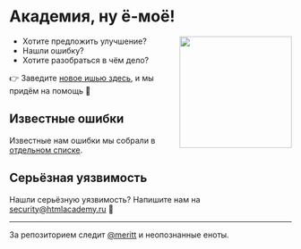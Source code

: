 # Академия, ну ё-моё!

<img src="https://cloud.githubusercontent.com/assets/10909/11404232/d6e055da-93b1-11e5-84d0-ec658647fcc3.png" width="200" height="200" align="right">

* Хотите предложить улучшение?
* Нашли ошибку?
* Хотите разобраться в чём дело?

:point_right: Заведите [новое ишью здесь](https://github.com/htmlacademy/yomoyo/issues/new), и мы придём на помощь :muscle:

## Известные ошибки

Известные нам ошибки мы собрали в [отдельном списке](known-issues).

## Серьёзная уязвимость

Нашли серьёзную уязвимость? Напишите нам на security@htmlacademy.ru :speak_no_evil:

---

За репозиторием следит [@meritt](https://github.com/meritt) и неопознанные еноты.
